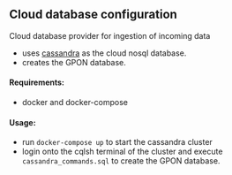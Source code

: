 ## Cloud database configuration
Cloud database provider for ingestion of incoming data

* uses [cassandra](https://cassandra.apache.org) as the cloud nosql database. 
* creates the GPON database.
#### Requirements: 
* docker and docker-compose

#### Usage:
* run `docker-compose up` to start the cassandra cluster
* login onto the cqlsh terminal of the cluster and execute `cassandra_commands.sql` to create the GPON database. 

